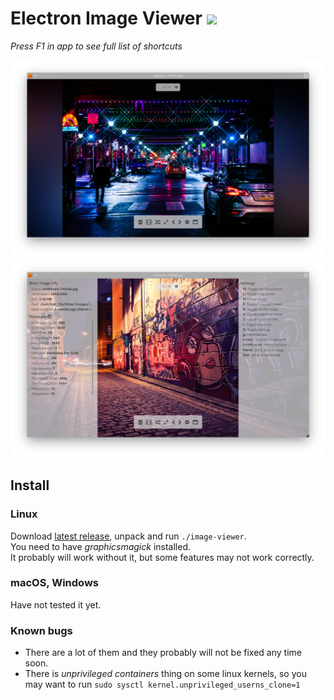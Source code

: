 # Electron Image Viewer ![](src/index/icon-big.png)

*Press F1 in app to see full list of shortcuts*

![](https://raw.githubusercontent.com/Bonanov/Electron-Image-Viewer/assets/2.png)
![](https://raw.githubusercontent.com/Bonanov/Electron-Image-Viewer/assets/1.png)

## Install

### Linux

Download [latest release](https://github.com/Bonanov/Electron-Image-Viewer/releases), unpack and run `./image-viewer`.  
You need to have *graphicsmagick* installed.  
It probably will work without it, but some features may not work correctly.

### macOS, Windows

Have not tested it yet. 


### Known bugs

* There are a lot of them and they probably will not be fixed any time soon.
* There is *unprivileged containers* thing on some linux kernels, so you may want to run `sudo sysctl kernel.unprivileged_userns_clone=1`
